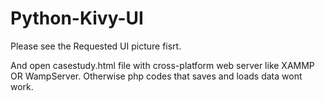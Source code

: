 # Python-Kivy-UI
Please see the Requested UI picture fisrt.

And open casestudy.html file with cross-platform web server like XAMMP OR WampServer. Otherwise php codes that saves and loads data wont work.
